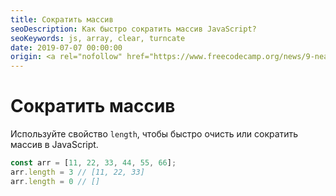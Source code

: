 ```yaml
---
title: Сократить массив
seoDescription: Как быстро сократить массив JavaScript?
seoKeywords: js, array, clear, turncate
date: 2019-07-07 00:00:00
origin: <a rel="nofollow" href="https://www.freecodecamp.org/news/9-neat-javascript-tricks-e2742f2735c3/" target="_blank">Learn these neat JavaScript tricks in less than 5 minutes</a>
---
```

# Сократить массив

Используйте свойство ```length```, чтобы быстро очисть или сократить массив в JavaScript.

```js
const arr = [11, 22, 33, 44, 55, 66];
arr.length = 3 // [11, 22, 33]
arr.length = 0 // []
```
